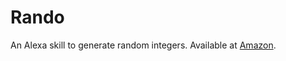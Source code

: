 # Rando

An Alexa skill to generate random integers. Available at [Amazon](https://www.amazon.com/Justin-Prince-Rando/dp/B0733PB6RK/).
